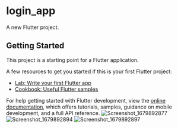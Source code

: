 # login_app

A new Flutter project.

## Getting Started

This project is a starting point for a Flutter application.

A few resources to get you started if this is your first Flutter project:

- [Lab: Write your first Flutter app](https://docs.flutter.dev/get-started/codelab)
- [Cookbook: Useful Flutter samples](https://docs.flutter.dev/cookbook)

For help getting started with Flutter development, view the
[online documentation](https://docs.flutter.dev/), which offers tutorials,
samples, guidance on mobile development, and a full API reference.
![Screenshot_1679892877](https://user-images.githubusercontent.com/122032759/227844300-8ef5fec7-d64d-4049-8d1e-72a40092af83.png)
![Screenshot_1679892894](https://user-images.githubusercontent.com/122032759/227844307-33246ebb-92ba-4811-9307-f04a1ebf94fa.png)
![Screenshot_1679892897](https://user-images.githubusercontent.com/122032759/227844310-e93eb358-011a-4387-a6fc-760ec1f4cd22.png)
